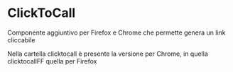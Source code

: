 # ClickToCall
Componente aggiuntivo per Firefox e Chrome che permette genera un link cliccabile

Nella cartella clicktocall è presente la versione per Chrome, in quella clicktocallFF quella per Firefox
